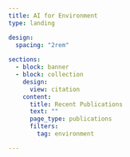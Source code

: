 ```yaml
---
title: AI for Environment
type: landing

design:
  spacing: "2rem"
  
sections:
  - block: banner
  - block: collection
    design:
      view: citation
    content:
      title: Recent Publications
      text: ""
      page_type: publications
      filters:
        tag: environment

---
```

